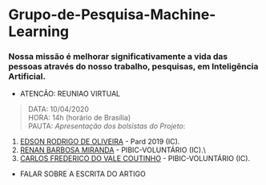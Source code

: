 # Grupo-de-Pesquisa-Machine-Learning

### Nossa missão é melhorar significativamente a vida das pessoas através do nosso trabalho, pesquisas, em Inteligência Artificial.

- ATENCÃO:  REUNIAO VIRTUAL

> DATA: 10/04/2020\
> HORA: 14h (horário de Brasília)\
> PAUTA: *Apresentação dos bolsistas do Projeto*:

1. [EDSON RODRIGO DE OLIVEIRA][1] - Pard 2019 (IC).
2. [RENAN BARBOSA MIRANDA][2] - PIBIC-VOLUNTÁRIO (IC).\
3. [CARLOS FREDERICO DO VALE COUTINHO][3] - PIBIC-VOLUNTÁRIO (IC).

- FALAR SOBRE A ESCRITA DO ARTIGO 

[1]: https://github.com/rodrigocode4
[2]: https://github.com/snowpepper
[3]: https://github.com/fredcoutinho52